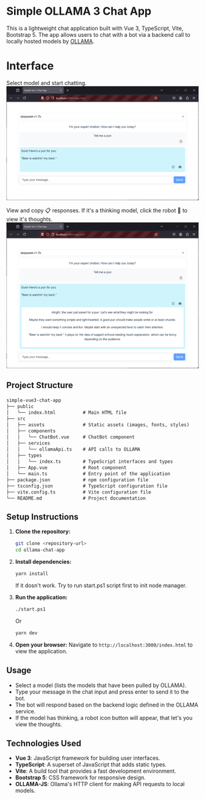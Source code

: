 # Simple OLLAMA 3 Chat App

This is a lightweight chat application built with Vue 3, TypeScript, Vite, Bootstrap 5. The app allows users to chat with a bot via a backend call to locally hosted models by [OLLAMA](https://ollama.com/).

# Interface

Select model and start chatting.
![SC0](Screenshot0.png)

View and copy :clipboard: responses. If it's a thinking model, click the robot :robot: to view it's thoughts.
![SC1](Screenshot1.png)

## Project Structure

```
simple-vue3-chat-app
├── public
│   └── index.html          # Main HTML file
├── src
│   ├── assets              # Static assets (images, fonts, styles)
│   ├── components
│   │   └── ChatBot.vue     # ChatBot component
│   ├── services
│   │   └── ollamaApi.ts    # API calls to OLLAMA
│   ├── types
│   │   └── index.ts        # TypeScript interfaces and types
│   ├── App.vue             # Root component
│   └── main.ts             # Entry point of the application
├── package.json            # npm configuration file
├── tsconfig.json           # TypeScript configuration file
├── vite.config.ts          # Vite configuration file
└── README.md               # Project documentation
```

## Setup Instructions

1. **Clone the repository:**

   ```bash
   git clone <repository-url>
   cd ollama-chat-app
   ```

2. **Install dependencies:**

   ```bash
   yarn install
   ```

   If it dosn't work. Try to run start.ps1 script first to init node manager.

3. **Run the application:**

   ```bash
   ./start.ps1
   ```

   Or

   ```bash
   yarn dev
   ```

4. **Open your browser:**
   Navigate to `http://localhost:3000/index.html` to view the application.

## Usage

- Select a model (lists the models that have been pulled by OLLAMA).
- Type your message in the chat input and press enter to send it to the bot.
- The bot will respond based on the backend logic defined in the OLLAMA service.
- If the model has thinking, a robot icon button will appear, that let's you view the thoughts.

## Technologies Used

- **Vue 3**: JavaScript framework for building user interfaces.
- **TypeScript**: A superset of JavaScript that adds static types.
- **Vite**: A build tool that provides a fast development environment.
- **Bootstrap 5**: CSS framework for responsive design.
- **OLLAMA-JS**: Ollama's HTTP client for making API requests to local models.
